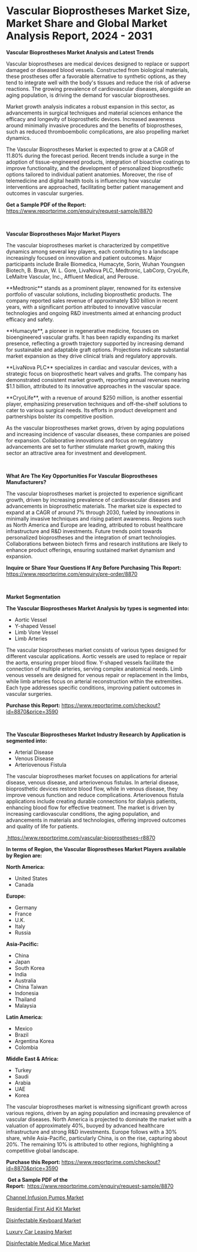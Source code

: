 <p><h1>Vascular Bioprostheses Market Size, Market Share and Global Market Analysis Report, 2024 - 2031</h1></p><p><strong>Vascular Bioprostheses Market Analysis and Latest Trends</strong></p>
<p><p>Vascular bioprostheses are medical devices designed to replace or support damaged or diseased blood vessels. Constructed from biological materials, these prostheses offer a favorable alternative to synthetic options, as they tend to integrate well with the body's tissues and reduce the risk of adverse reactions. The growing prevalence of cardiovascular diseases, alongside an aging population, is driving the demand for vascular bioprostheses.</p><p>Market growth analysis indicates a robust expansion in this sector, as advancements in surgical techniques and material sciences enhance the efficacy and longevity of bioprosthetic devices. Increased awareness around minimally invasive procedures and the benefits of bioprostheses, such as reduced thromboembolic complications, are also propelling market dynamics.</p><p>The Vascular Bioprostheses Market is expected to grow at a CAGR of 11.80% during the forecast period. Recent trends include a surge in the adoption of tissue-engineered products, integration of bioactive coatings to improve functionality, and the development of personalized bioprosthetic options tailored to individual patient anatomies. Moreover, the rise of telemedicine and digital health tools is influencing how vascular interventions are approached, facilitating better patient management and outcomes in vascular surgeries.</p></p>
<p><strong>Get a Sample PDF of the Report:&nbsp;</strong> <a href="https://www.reportprime.com/enquiry/request-sample/8870?utm_campaign=13&utm_medium=2&utm_source=Github&utm_content=ia&utm_term=02102024&utm_id=vascular-bioprostheses">https://www.reportprime.com/enquiry/request-sample/8870</a></p>
<p>&nbsp;</p>
<p><strong>Vascular Bioprostheses Major Market Players</strong></p>
<p><p>The vascular bioprostheses market is characterized by competitive dynamics among several key players, each contributing to a landscape increasingly focused on innovation and patient outcomes. Major participants include Braile Biomedica, Humacyte, Sorin, Wuhan Youngsen Biotech, B. Braun, W. L. Gore, LivaNova PLC, Medtronic, LabCorp, CryoLife, LeMaitre Vascular, Inc., Affluent Medical, and Perouse.</p><p>**Medtronic** stands as a prominent player, renowned for its extensive portfolio of vascular solutions, including bioprosthetic products. The company reported sales revenue of approximately $30 billion in recent years, with a significant portion attributed to innovative vascular technologies and ongoing R&D investments aimed at enhancing product efficacy and safety.</p><p>**Humacyte**, a pioneer in regenerative medicine, focuses on bioengineered vascular grafts. It has been rapidly expanding its market presence, reflecting a growth trajectory supported by increasing demand for sustainable and adaptable graft options. Projections indicate substantial market expansion as they drive clinical trials and regulatory approvals.</p><p>**LivaNova PLC** specializes in cardiac and vascular devices, with a strategic focus on bioprosthetic heart valves and grafts. The company has demonstrated consistent market growth, reporting annual revenues nearing $1.1 billion, attributed to its innovative approaches in the vascular space.</p><p>**CryoLife**, with a revenue of around $250 million, is another essential player, emphasizing preservation techniques and off-the-shelf solutions to cater to various surgical needs. Its efforts in product development and partnerships bolster its competitive position.</p><p>As the vascular bioprostheses market grows, driven by aging populations and increasing incidence of vascular diseases, these companies are poised for expansion. Collaborative innovations and focus on regulatory advancements are set to further stimulate market growth, making this sector an attractive area for investment and development.</p></p>
<p>&nbsp;</p>
<p><strong>What Are The Key Opportunities For Vascular Bioprostheses Manufacturers?</strong></p>
<p><p>The vascular bioprostheses market is projected to experience significant growth, driven by increasing prevalence of cardiovascular diseases and advancements in bioprosthetic materials. The market size is expected to expand at a CAGR of around 7% through 2030, fueled by innovations in minimally invasive techniques and rising patient awareness. Regions such as North America and Europe are leading, attributed to robust healthcare infrastructure and R&D investments. Future trends point towards personalized bioprostheses and the integration of smart technologies. Collaborations between biotech firms and research institutions are likely to enhance product offerings, ensuring sustained market dynamism and expansion.</p></p>
<p><strong>Inquire or Share Your Questions If Any Before Purchasing This Report:</strong> <a href="https://www.reportprime.com/enquiry/pre-order/8870?utm_campaign=13&utm_medium=2&utm_source=Github&utm_content=ia&utm_term=02102024&utm_id=vascular-bioprostheses">https://www.reportprime.com/enquiry/pre-order/8870</a></p>
<p>&nbsp;</p>
<p><strong>Market Segmentation</strong></p>
<p><strong>The Vascular Bioprostheses Market Analysis by types is segmented into:</strong></p>
<p><ul><li>Aortic Vessel</li><li>Y-shaped Vessel</li><li>Limb Vone Vessel</li><li>Limb Arteries</li></ul></p>
<p><p>The vascular bioprostheses market consists of various types designed for different vascular applications. Aortic vessels are used to replace or repair the aorta, ensuring proper blood flow. Y-shaped vessels facilitate the connection of multiple arteries, serving complex anatomical needs. Limb venous vessels are designed for venous repair or replacement in the limbs, while limb arteries focus on arterial reconstruction within the extremities. Each type addresses specific conditions, improving patient outcomes in vascular surgeries.</p></p>
<p><strong>Purchase this Report:&nbsp;</strong><a href="https://www.reportprime.com/checkout?id=8870&price=3590&utm_campaign=13&utm_medium=2&utm_source=Github&utm_content=ia&utm_term=02102024&utm_id=vascular-bioprostheses">https://www.reportprime.com/checkout?id=8870&price=3590</a></p>
<p>&nbsp;</p>
<p><strong>The Vascular Bioprostheses Market Industry Research by Application is segmented into:</strong></p>
<p><ul><li>Arterial Disease</li><li>Venous Disease</li><li>Arteriovenous Fistula</li></ul></p>
<p><p>The vascular bioprostheses market focuses on applications for arterial disease, venous disease, and arteriovenous fistulas. In arterial disease, bioprosthetic devices restore blood flow, while in venous disease, they improve venous function and reduce complications. Arteriovenous fistula applications include creating durable connections for dialysis patients, enhancing blood flow for effective treatment. The market is driven by increasing cardiovascular conditions, the aging population, and advancements in materials and technologies, offering improved outcomes and quality of life for patients.</p></p>
<p><a href="https://www.reportprime.com/vascular-bioprostheses-r8870?utm_campaign=13&utm_medium=2&utm_source=Github&utm_content=ia&utm_term=02102024&utm_id=vascular-bioprostheses">&nbsp;https://www.reportprime.com/vascular-bioprostheses-r8870</a></p>
<p><strong>In terms of Region, the Vascular Bioprostheses Market Players available by Region are:</strong></p>
<p>
    <p> <strong> North America: </strong>
        <ul>
            <li>United States</li>
            <li>Canada</li>
        </ul>
        </p> 
    <p> <strong> Europe: </strong>
        <ul>
            <li>Germany</li>
            <li>France</li>
            <li>U.K.</li>
            <li>Italy</li>
            <li>Russia</li>
        </ul>
        </p> 
    <p> <strong> Asia-Pacific: </strong>
        <ul>
            <li>China</li>
            <li>Japan</li>
            <li>South Korea</li>
            <li>India</li>
            <li>Australia</li>
            <li>China Taiwan</li>
            <li>Indonesia</li>
            <li>Thailand</li>
            <li>Malaysia</li>
        </ul>
        </p> 
    <p> <strong> Latin America: </strong>
        <ul>
            <li>Mexico</li>
            <li>Brazil</li>
            <li>Argentina Korea</li>
            <li>Colombia</li>
        </ul>
        </p> 
    <p> <strong> Middle East & Africa: </strong>
        <ul>
            <li>Turkey</li>
            <li>Saudi</li>
            <li>Arabia</li>
            <li>UAE</li>
            <li>Korea</li>
        </ul>
    </p>
    </p>
<p><p>The vascular bioprostheses market is witnessing significant growth across various regions, driven by an aging population and increasing prevalence of vascular diseases. North America is projected to dominate the market with a valuation of approximately 40%, buoyed by advanced healthcare infrastructure and strong R&D investments. Europe follows with a 30% share, while Asia-Pacific, particularly China, is on the rise, capturing about 20%. The remaining 10% is attributed to other regions, highlighting a competitive global landscape.</p></p>
<p><strong>Purchase this Report: </strong><a href="https://www.reportprime.com/checkout?id=8870&price=3590&utm_campaign=13&utm_medium=2&utm_source=Github&utm_content=ia&utm_term=02102024&utm_id=vascular-bioprostheses">https://www.reportprime.com/checkout?id=8870&price=3590</a></p>
<p>&nbsp;<strong>Get a Sample PDF of the Report:&nbsp;&nbsp;</strong><a href="https://www.reportprime.com/enquiry/request-sample/8870?utm_campaign=13&utm_medium=2&utm_source=Github&utm_content=ia&utm_term=02102024&utm_id=vascular-bioprostheses">https://www.reportprime.com/enquiry/request-sample/8870</a></p>
<p><strong></strong></p>
<p><p><a href="https://github.com/MariaWashington76/Market-Research-Report-List-1/blob/main/channel-infusion-pumps-market.md?utm_campaign=13&utm_medium=2&utm_source=Github&utm_content=ia&utm_term=02102024&utm_id=vascular-bioprostheses">Channel Infusion Pumps Market</a></p><p><a href="https://github.com/MarciaRunte/Market-Research-Report-List-1/blob/main/residential-first-aid-kit-market.md?utm_campaign=13&utm_medium=2&utm_source=Github&utm_content=ia&utm_term=02102024&utm_id=vascular-bioprostheses">Residential First Aid Kit Market</a></p><p><a href="https://issuu.com/reportprime-2/docs/disinfectable-keyboard-market-size-_05689468be479f?utm_campaign=13&utm_medium=2&utm_source=Github&utm_content=ia&utm_term=02102024&utm_id=vascular-bioprostheses">Disinfectable Keyboard Market</a></p><p><a href="https://www.linkedin.com/pulse/global-luxury-car-leasing-industry-types-applications-market-xeuxf?utm_campaign=13&utm_medium=2&utm_source=Github&utm_content=ia&utm_term=02102024&utm_id=vascular-bioprostheses">Luxury Car Leasing Market</a></p><p><a href="https://issuu.com/reportprime-2/docs/disinfectable-medical-mice-market-s_d9cb37906d50dd?utm_campaign=13&utm_medium=2&utm_source=Github&utm_content=ia&utm_term=02102024&utm_id=vascular-bioprostheses">Disinfectable Medical Mice Market</a></p></p>